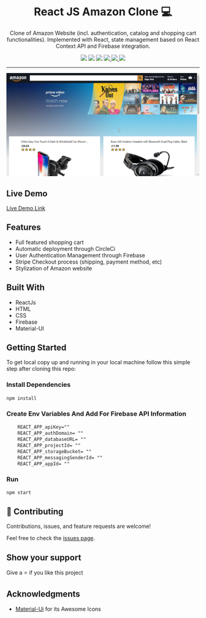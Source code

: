 <h1 align="center">
  React JS Amazon Clone 💻
</h1>

<p align="center">
Clone of Amazon Website (incl. authentication, catalog and shopping cart functionalities). Implemented with React, state management based on React Context API and Firebase integration.</p>
<p align="center">
<img src="https://img.shields.io/badge/developed%20by-juanmndz-blue.svg">
<img src="https://img.shields.io/github/stars/juanmndz/amazon-clone.svg?style=flat">
<img src="https://img.shields.io/github/languages/top/juanmndz/amazon-clone.svg"/>
<a href="https://github.com/juanmndz/amazon-clone/blob/dev/LICENSE" target="blank">
  <img src="https://img.shields.io/badge/license-MIT-blue.svg"/>
</a>
<a href="https://github.com/juanmndz/amazon-clone/issues" target="blank">
  <img src="https://img.shields.io/github/issues/juanmndz/amazon-clone.svg"/>
</a>
<a href="https://github.com/juanmndz/amazon-clone/pulls" target="blank">
  <img src="https://img.shields.io/badge/PRs-welcome-brightgreen.svg?style=flat"/>
</a>
</p>

---


<img src="./docs/gitimage.gif" alt="">

## Live Demo

[Live Demo Link](https://fir-react-6980b.web.app/)

## Features

- Full featured shopping cart
- Automatic deployment through CircleCi
- User Authentication Management through Firebase
- Stripe Checkout process (shipping, payment method, etc)
- Stylization of Amazon website


## Built With

- ReactJs
- HTML
- CSS
- Firebase
- Material-UI

## Getting Started

To get local copy up and running in your local machine follow this simple step after cloning this repo:

### Install Dependencies

```
npm install
```
### Create Env Variables And Add For Firebase API Information

```
    REACT_APP_apiKey=""
    REACT_APP_authDomain= ""
    REACT_APP_databaseURL= ""
    REACT_APP_projectId= ""
    REACT_APP_storageBucket= ""
    REACT_APP_messagingSenderId= ""
    REACT_APP_appId= ""
```

### Run

```
npm start
```
## :handshake: Contributing

Contributions, issues, and feature requests are welcome!

Feel free to check the [issues page](https://github.com/juanmndz/amazon-clone/issues).

## Show your support

Give a :star: if you like this project

## Acknowledgments
- [Material-Ui](https://material-ui.com/components/material-icons/) for its Awesome Icons

